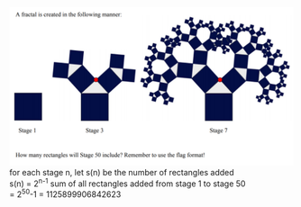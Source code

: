 ![image](/img/pt1.PNG)\
for each stage n, let s(n) be the number of rectangles added\
s(n) = 2<sup>n-1</sup>
sum of all rectangles added from stage 1 to stage 50\
= 2<sup>50</sup>-1 = 1125899906842623